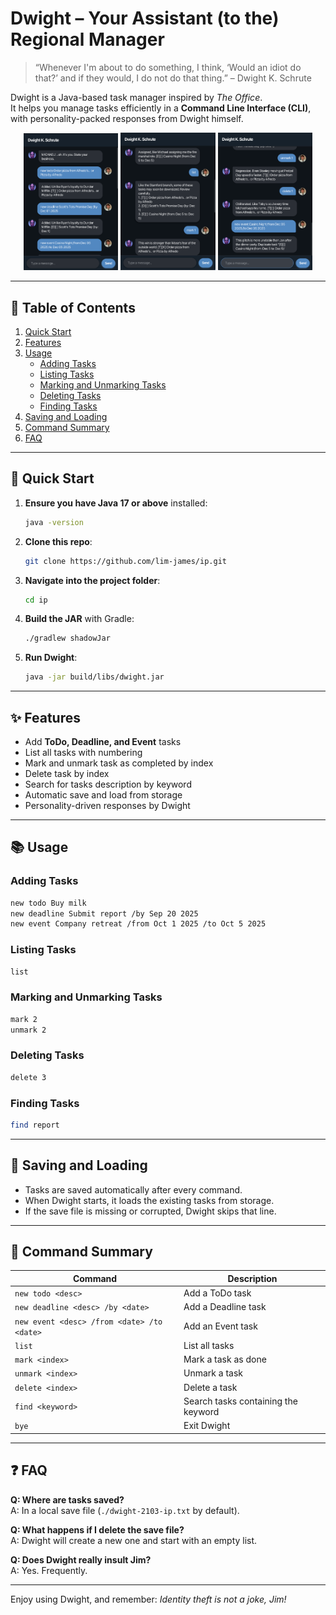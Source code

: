 # Dwight – Your Assistant (to the) Regional Manager

> “Whenever I'm about to do something, I think, ‘Would an idiot do that?’ and if they would, I do not do that thing.” – Dwight K. Schrute

Dwight is a Java-based task manager inspired by *The Office*.  
It helps you manage tasks efficiently in a **Command Line Interface (CLI)**, with personality-packed responses from Dwight himself.

<p align="center">
  <img src="images/Ui.png" width="30%" />
  <img src="images/Ui2.png" width="30%" />
  <img src="images/Ui3.png" width="30%" />
</p>

---

## 📖 Table of Contents
1. [Quick Start](#quick-start)
2. [Features](#features)
3. [Usage](#usage)
   - [Adding Tasks](#adding-tasks)
   - [Listing Tasks](#listing-tasks)
   - [Marking and Unmarking Tasks](#marking-and-unmarking-tasks)
   - [Deleting Tasks](#deleting-tasks)
   - [Finding Tasks](#finding-tasks)
4. [Saving and Loading](#saving-and-loading)
5. [Command Summary](#command-summary)
6. [FAQ](#faq)

---

## 🚀 Quick Start

1. **Ensure you have Java 17 or above** installed:
   ```bash
   java -version
   ```

2. **Clone this repo**:
   ```bash
   git clone https://github.com/lim-james/ip.git
   ```

3. **Navigate into the project folder**:
   ```bash
   cd ip
   ```

4. **Build the JAR** with Gradle:
   ```bash
   ./gradlew shadowJar
   ```

5. **Run Dwight**:
   ```bash
   java -jar build/libs/dwight.jar
   ```

---

## ✨ Features

- Add **ToDo, Deadline, and Event** tasks  
- List all tasks with numbering  
- Mark and unmark task as completed by index
- Delete task by index
- Search for tasks description by keyword  
- Automatic save and load from storage  
- Personality-driven responses by Dwight  

---

## 📚 Usage

### Adding Tasks
```bash
new todo Buy milk
new deadline Submit report /by Sep 20 2025
new event Company retreat /from Oct 1 2025 /to Oct 5 2025
```

### Listing Tasks
```bash
list
```

### Marking and Unmarking Tasks
```bash
mark 2
unmark 2
```

### Deleting Tasks
```bash
delete 3
```

### Finding Tasks
```bash
find report
```

---

## 💾 Saving and Loading

- Tasks are saved automatically after every command.
- When Dwight starts, it loads the existing tasks from storage.  
- If the save file is missing or corrupted, Dwight skips that line.

---

## 📝 Command Summary

| Command                                   | Description                          |
|-------------------------------------------|--------------------------------------|
| `new todo <desc>`                         | Add a ToDo task                      |
| `new deadline <desc> /by <date>`          | Add a Deadline task                  |
| `new event <desc> /from <date> /to <date>`| Add an Event task                    |
| `list`                                    | List all tasks                       |
| `mark <index>`                            | Mark a task as done                  |
| `unmark <index>`                          | Unmark a task                        |
| `delete <index>`                          | Delete a task                        |
| `find <keyword>`                          | Search tasks containing the keyword  |
| `bye`                                     | Exit Dwight                          |

---

## ❓ FAQ

**Q: Where are tasks saved?**  
A: In a local save file (`./dwight-2103-ip.txt` by default).

**Q: What happens if I delete the save file?**  
A: Dwight will create a new one and start with an empty list.

**Q: Does Dwight really insult Jim?**  
A: Yes. Frequently.

---

Enjoy using Dwight, and remember: *Identity theft is not a joke, Jim!*

